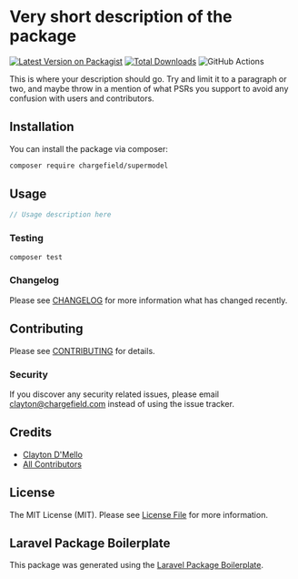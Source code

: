 # Very short description of the package

[![Latest Version on Packagist](https://img.shields.io/packagist/v/chargefield/supermodel.svg?style=flat-square)](https://packagist.org/packages/chargefield/supermodel)
[![Total Downloads](https://img.shields.io/packagist/dt/chargefield/supermodel.svg?style=flat-square)](https://packagist.org/packages/chargefield/supermodel)
![GitHub Actions](https://github.com/chargefield/supermodel/actions/workflows/main.yml/badge.svg)

This is where your description should go. Try and limit it to a paragraph or two, and maybe throw in a mention of what PSRs you support to avoid any confusion with users and contributors.

## Installation

You can install the package via composer:

```bash
composer require chargefield/supermodel
```

## Usage

```php
// Usage description here
```

### Testing

```bash
composer test
```

### Changelog

Please see [CHANGELOG](CHANGELOG.md) for more information what has changed recently.

## Contributing

Please see [CONTRIBUTING](CONTRIBUTING.md) for details.

### Security

If you discover any security related issues, please email clayton@chargefield.com instead of using the issue tracker.

## Credits

-   [Clayton D'Mello](https://github.com/chargefield)
-   [All Contributors](../../contributors)

## License

The MIT License (MIT). Please see [License File](LICENSE.md) for more information.

## Laravel Package Boilerplate

This package was generated using the [Laravel Package Boilerplate](https://laravelpackageboilerplate.com).
